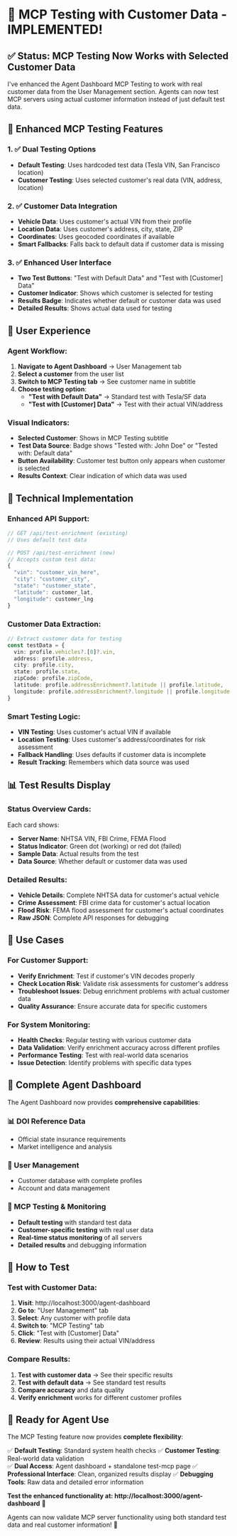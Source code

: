 # 🎯 MCP Testing with Customer Data - IMPLEMENTED!

## ✅ **Status: MCP Testing Now Works with Selected Customer Data**

I've enhanced the Agent Dashboard MCP Testing to work with real customer data from the User Management section. Agents can now test MCP servers using actual customer information instead of just default test data.

## 🚀 **Enhanced MCP Testing Features**

### **1. ✅ Dual Testing Options**
- **Default Testing**: Uses hardcoded test data (Tesla VIN, San Francisco location)
- **Customer Testing**: Uses selected customer's real data (VIN, address, location)

### **2. ✅ Customer Data Integration**
- **Vehicle Data**: Uses customer's actual VIN from their profile
- **Location Data**: Uses customer's address, city, state, ZIP
- **Coordinates**: Uses geocoded coordinates if available
- **Smart Fallbacks**: Falls back to default data if customer data is missing

### **3. ✅ Enhanced User Interface**
- **Two Test Buttons**: "Test with Default Data" and "Test with [Customer] Data"
- **Customer Indicator**: Shows which customer is selected for testing
- **Results Badge**: Indicates whether default or customer data was used
- **Detailed Results**: Shows actual data used for testing

## 🎨 **User Experience**

### **Agent Workflow:**
1. **Navigate to Agent Dashboard** → User Management tab
2. **Select a customer** from the user list
3. **Switch to MCP Testing tab** → See customer name in subtitle
4. **Choose testing option**:
   - **"Test with Default Data"** → Standard test with Tesla/SF data
   - **"Test with [Customer] Data"** → Test with their actual VIN/address

### **Visual Indicators:**
- **Selected Customer**: Shows in MCP Testing subtitle
- **Test Data Source**: Badge shows "Tested with: John Doe" or "Tested with: Default data"
- **Button Availability**: Customer test button only appears when customer is selected
- **Results Context**: Clear indication of which data was used

## 🔧 **Technical Implementation**

### **Enhanced API Support:**
```typescript
// GET /api/test-enrichment (existing)
// Uses default test data

// POST /api/test-enrichment (new)
// Accepts custom test data:
{
  "vin": "customer_vin_here",
  "city": "customer_city",
  "state": "customer_state", 
  "latitude": customer_lat,
  "longitude": customer_lng
}
```

### **Customer Data Extraction:**
```typescript
// Extract customer data for testing
const testData = {
  vin: profile.vehicles?.[0]?.vin,
  address: profile.address,
  city: profile.city,
  state: profile.state,
  zipCode: profile.zipCode,
  latitude: profile.addressEnrichment?.latitude || profile.latitude,
  longitude: profile.addressEnrichment?.longitude || profile.longitude
}
```

### **Smart Testing Logic:**
- **VIN Testing**: Uses customer's actual VIN if available
- **Location Testing**: Uses customer's address/coordinates for risk assessment
- **Fallback Handling**: Uses defaults if customer data is incomplete
- **Result Tracking**: Remembers which data source was used

## 📊 **Test Results Display**

### **Status Overview Cards:**
Each card shows:
- **Server Name**: NHTSA VIN, FBI Crime, FEMA Flood
- **Status Indicator**: Green dot (working) or red dot (failed)
- **Sample Data**: Actual results from the test
- **Data Source**: Whether default or customer data was used

### **Detailed Results:**
- **Vehicle Details**: Complete NHTSA data for customer's actual vehicle
- **Crime Assessment**: FBI crime data for customer's actual location
- **Flood Risk**: FEMA flood assessment for customer's actual coordinates
- **Raw JSON**: Complete API responses for debugging

## 🎯 **Use Cases**

### **For Customer Support:**
- **Verify Enrichment**: Test if customer's VIN decodes properly
- **Check Location Risk**: Validate risk assessments for customer's address
- **Troubleshoot Issues**: Debug enrichment problems with actual customer data
- **Quality Assurance**: Ensure accurate data for specific customers

### **For System Monitoring:**
- **Health Checks**: Regular testing with various customer data
- **Data Validation**: Verify enrichment accuracy across different profiles
- **Performance Testing**: Test with real-world data scenarios
- **Issue Detection**: Identify problems with specific data types

## 🎉 **Complete Agent Dashboard**

The Agent Dashboard now provides **comprehensive capabilities**:

### **📊 DOI Reference Data**
- Official state insurance requirements
- Market intelligence and analysis

### **👥 User Management**  
- Customer database with complete profiles
- Account and data management

### **🔧 MCP Testing & Monitoring**
- **Default testing** with standard test data
- **Customer-specific testing** with real user data
- **Real-time status monitoring** of all servers
- **Detailed results** and debugging information

## 🧪 **How to Test**

### **Test with Customer Data:**
1. **Visit**: http://localhost:3000/agent-dashboard
2. **Go to**: "User Management" tab
3. **Select**: Any customer with profile data
4. **Switch to**: "MCP Testing" tab
5. **Click**: "Test with [Customer] Data"
6. **Review**: Results using their actual VIN/address

### **Compare Results:**
1. **Test with customer data** → See their specific results
2. **Test with default data** → See standard test results
3. **Compare accuracy** and data quality
4. **Verify enrichment** works for different customer profiles

## 🚀 **Ready for Agent Use**

The MCP Testing feature now provides **complete flexibility**:

✅ **Default Testing**: Standard system health checks
✅ **Customer Testing**: Real-world data validation  
✅ **Dual Access**: Agent dashboard + standalone test-mcp page
✅ **Professional Interface**: Clean, organized results display
✅ **Debugging Tools**: Raw data and detailed error information

**Test the enhanced functionality at: http://localhost:3000/agent-dashboard** 🎯

Agents can now validate MCP server functionality using both standard test data and real customer information! 🎉
